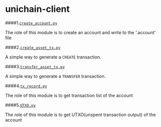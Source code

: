 # unichain-client

####1.[`create_account.py`](./create_account.py)

The role of this module is to create an account and write to the '.account' file

####2.[`create_asset_tx.py`](./create_asset_tx.py)

A simple way to generate a `CREATE` transaction.

####3.[`transfer_asset_tx.py`](./transfer_asset_tx.py)

A simple way to generate a `TRANSFER` transaction.

####4.[`tx_record.py`](./tx_record.py)

The role of this module is to get transaction list of the account

####5.[`UTXO.py`](./UTXO.py)

The role of this module is to get UTXO(unspent transaction output) of the account
